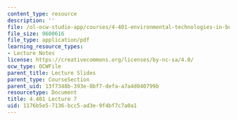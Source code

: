 ```yaml
---
content_type: resource
description: ''
file: /ol-ocw-studio-app/courses/4-401-environmental-technologies-in-buildings-fall-2018/1176b5e57136bcc5ad3e9f4bf7c7a0a1_MIT4_401F18_lec7.pdf
file_size: 9600616
file_type: application/pdf
learning_resource_types:
- Lecture Notes
license: https://creativecommons.org/licenses/by-nc-sa/4.0/
ocw_type: OCWFile
parent_title: Lecture Slides
parent_type: CourseSection
parent_uid: 13f7348b-393e-8bf7-defa-a7a4d040799b
resourcetype: Document
title: 4.401 Lecture 7
uid: 1176b5e5-7136-bcc5-ad3e-9f4bf7c7a0a1
---
```

